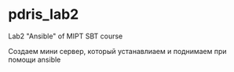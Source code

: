 # pdris_lab2
Lab2 "Ansible" of MIPT SBT course 

Создаем мини сервер, который устанавлиаем и поднимаем при помощи ansible
